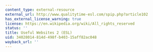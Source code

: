 ```yaml
---
content_type: external-resource
external_url: http://www.qualitytime-esl.com/spip.php?article102
has_external_license_warning: true
license: https://en.wikipedia.org/wiki/All_rights_reserved
status: ''
title: Useful Websites 2 (ESL)
uid: 34028014-814d-498f-b403-15aff82ac048
wayback_url: ''
---
```

